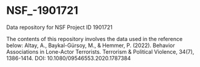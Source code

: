 # NSF_-1901721
Data repository for NSF Project ID 1901721

The contents of this repository involves the data used in the reference below:
Altay, A., Baykal-Gürsoy, M., & Hemmer, P. (2022). Behavior Associations in Lone-Actor Terrorists. Terrorism & Political Violence, 34(7), 1386-1414.
DOI: 10.1080/09546553.2020.1787384
